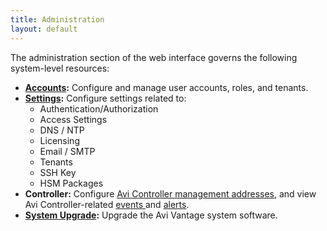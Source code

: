 ```yaml
---
title: Administration
layout: default
---
```

The administration section of the web interface governs the following system-level resources:

* **<a href="/docs/16.2.2/user-accounts">Accounts</a>:** Configure and manage user accounts, roles, and tenants.
* **<a href="/docs/16.2.2/administrative-settings">Settings</a>:** Configure settings related to:  
    * Authentication/Authorization
    * Access Settings
    * DNS / NTP
    * Licensing
    * Email / SMTP
    * Tenants
    * SSH Key
    * HSM Packages
* **Controller:** Configure <a href="/docs/16.2.2/avi-controller-analytics-page">Avi Controller management addresses</a>, and view Avi Controller-related <a href="/docs/16.2.2/avi-controller-events-log">events </a>and <a href="/docs/16.2.2/avi-controller-alerts-log">alerts</a>.
* **<a href="/docs/16.2.2/upgrading-the-vantage-software">System Upgrade</a>:** Upgrade the Avi Vantage system software.  
